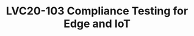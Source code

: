---
categories:
- lvc20
description: Arm ServerReady has been instrumental to making Arm servers a consistent
  and reliable platform for OS vendors and end-users. By providing testing tools and
  a certification program ServerReady gave hardware vendors the tools they need to
  create products that just work with enterprise OSes.<br><br>In the embedded Linux
  ecosystem, firmware projects are adopting some of the same interfaces that are already
  standard on Arm servers, such as UEFI, Secure Boot, Capsule Update, and TPM. Using
  the same interfaces reduces the engineering required to provision and manage embedded
  devices by leveraging the same tooling and making the platform interface consistent.<br><br>However,
  unlike in the server space with ServerReady, there isn't a compliance test program
  for embedded platforms, which makes it difficult to know how well a given platform
  implements the standard interfaces. In this presentation, we'll explore what testing
  is available for embedded platforms and what could be provided as tooling for embedded
  platform compliance.
image: /assets/images/featured-images/lvc20/LVC20-103.png
session_id: LVC20-103
session_room: '[Track 1] IoT/Edge/Embedded'
session_slot:
  end_time: 2020-09-22 12:10
  start_time: 2020-09-22 11:45
session_speakers:
- speaker_bio: Grant is a software architect in Arm ATG
  speaker_company: Arm
  speaker_image: http://avatars.sched.co/c/fe/4472006/avatar.jpg.320x320px.jpg?aaf
  speaker_name: Grant Likely
  speaker_position: Senior Technical Director
  speaker_role: attendee, speaker
session_track: IoT Fog/Gateway/Edge Computing
tag: session
tags: IoT Fog/Gateway/Edge Computing
title: LVC20-103 Compliance Testing for Edge and IoT
---